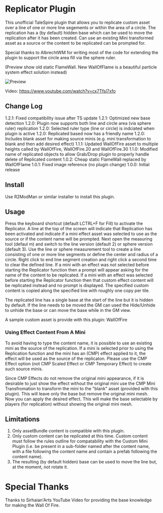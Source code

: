 # Replicator Plugin

This unofficial TaleSpire plugin that allows you to replicate custom asset over a line of one or more line segements
or within the area of a circle. The replication has a (by default) hidden base which can be used to move the replication
after it has been created. Can use an existing Mini transformed asset as a source or the content to be replicated can be
prompted for.

Special thanks to AlbrechtWM for writing most of the code for extending the plugin to support the circle area fill via
the sphere ruler.

(Preview show old static FlameWall. New WallOfFlame is a beautiful particle system effect solution instead)

![Preview](https://i.imgur.com/xdIcEki.png)

Video: https://www.youtube.com/watch?v=cx7Tfsl7xfo

## Change Log

1.2.1: Fixed compatibility issue after TS update
1.2.1: Optimized new base detection
1.2.0: Plugin now supports both line and circle area (via sphere ruler) replication
1.2.0: Selected ruler type (line or circle) is indciated when plugin is active
1.2.0: Replicated based now has a friendly name
1.2.0: Includes blank asset for making source minis (e.g. mini transformation to blank and then add desired effect)
1.1.1: Updated WallOfFire asset to multiple heights called by WallOfFire, WallOfFire.20 and WallOfFire.30
1.1.0: Modified name of replicated objects to allow Grab/Drop plugin to properly handle delete of Replicated content
1.0.2: Cheap static FlameWall replaced by WallOfFlame
1.0.1: Fixed image reference (no plugin change)
1.0.0: Initial release

## Install

Use R2ModMan or similar installer to install this plugin.

## Usage

Press the keyboard shortcut (default LCTRL+F for Fill) to activate the Replicator. A line at the top of the screen
will indicate that Replication has been activated and indicate if a mini effect asset was selected to use as the source
or if the content name will be prompted. Next open the measuring tool (defaul m) and switch to the line version (default 2)
or sphere version (default 3). Use the line or sphere measurement tool to create a line consisting of one or more line
segments or define the center and radius of a circle. Right click to end line segment creation and right click a second time
to clear the defined line. If a mini with an effect was not selected before starting the Replicator function then a prompt will
appear asking for the name of the content to be replicated. If a mini with an effect was selected before starting the Replicator
function then that custom effect content will be replicated instead and no prompt is displayed. The specified custom content is
copied along the specified line with roughly one copy per tile.

The replicated line has a single base at the start of the line but it is hidden by default. If the line needs to be moved
the GM can used the Hide/Unhide to unhide the base or can move the base while in the GM view.

A sample custom asset is provide with this plugin: WallOfFire

### Using Effect Content From A Mini

To avoid having to type the content name, it is possible to use an existing mini as the source of the replication. If a mini
is selected prior to using the Replication function and the mini has an (CMP) effect applied to it, the effect will be used
as the source of the replicaton. Please use the CMP Effect option (not CMP Scaled Effect or CMP Temporary Effect) to create
such source minis.

Since CMP Effects do not remove the original mini appearance, if it is desirable to just show the effect without the original
mini use the CMP Mini Transfromation to transform the mini to the "blank" asset (provided with this plugin). This will leave
only the base but remove the original mini mesh. Now you can apply the desired effect. This will make the base selectable by
players (for replication) without showing the original mini mesh.

## Limitations

1. Only assetBundle content is compatible with this plugin.
2. Only custom content can be replicated at this time. Custom content must follow the rules outline for compatability with
   the Custom Mini Plugin (i.e. be present in a sub-folder named after the content name, with a file following the content
   name and contain a prefab following the content name).
3. The resulting (by default hidden) base can be used to move the line but, at the moment, not rotate it.

# Special Thanks

Thanks to Sirhaian'Arts YouTube Video for providing the base knowledge for making the Wall Of Fire.
